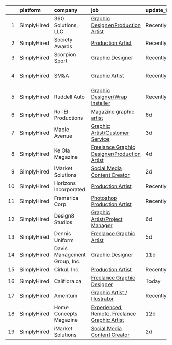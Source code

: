 

|    | platform    | company                      | job                                                                                                                                                      | update_time   | location                    |
|---:|:------------|:-----------------------------|:---------------------------------------------------------------------------------------------------------------------------------------------------------|:--------------|:----------------------------|
|  1 | SimplyHired | 360 Solutions, LLC           | [Graphic Designer/Production Artist](https://www.simplyhired.com/job/wTKuKhJFue8gAenatIutsqNnn1KWWLvcslbVcB2Shz7OnZLg523oNA?q=graphic+artist)            | Recently      | Remote                      |
|  2 | SimplyHired | Society Awards               | [Production Artist](https://www.simplyhired.com/job/34oM_BxVK3JeuTdNEsFR5T0qPAgbuynWO_MJbvBXFOx-US7AuZbdlw?q=graphic+artist)                             | Recently      | Grove, OK                   |
|  3 | SimplyHired | Scorpion Sport               | [Graphic Designer](https://www.simplyhired.com/job/71isdO_AGhoNktW1WBJri4udFP4Ti-RqQaSk5TRYHUZ-EErzz2NLcg?q=graphic+artist)                              | Recently      | Birmingham, MI              |
|  4 | SimplyHired | SM&A                         | [Graphic Artist](https://www.simplyhired.com/job/_3kjgqIsWaQryRYCReCzh0WZUmUsKvBoUPb2o_E-jIz_Wm3qHZnIWg?q=graphic+artist)                                | Recently      | Washington, DC +4 locations |
|  5 | SimplyHired | Ruddell Auto                 | [Graphic Designer/Wrap Installer](https://www.simplyhired.com/job/ajBuBy_i5ox-3IxXVO1Z0h4bkN1J6RZN4kDRj4Q2JSc_MWJ3RHVkbQ?q=graphic+artist)               | Recently      | Port Angeles, WA            |
|  6 | SimplyHired | Ro-El Productions            | [Magazine graphic artist](https://www.simplyhired.com/job/3MBfLFmE_sO8TQFjJYLTtwofT_dyYMaA4nPDWDuP4Ef_42H0ay6qNw?q=graphic+artist)                       | 6d            | Huntington Station, NY      |
|  7 | SimplyHired | Maple Avenue                 | [Graphic Artist/Customer Service](https://www.simplyhired.com/job/1ozo8coTX4DWOmcbQn22cBmMJbl0_jQg_erCgBAlj6i0jHGyE3No8Q?q=graphic+artist)               | 3d            | Big Bend, WI                |
|  8 | SimplyHired | Ke Ola Magazine              | [Freelance Graphic Designer/Production Artist](https://www.simplyhired.com/job/0ArSw4Ocn8I0NJVNfBoGvTgBt_cG4TLNTsLoggJz1nppYyDil_xEQw?q=graphic+artist)  | 4d            | Island of Hawai‘i, HI       |
|  9 | SimplyHired | iMarket Solutions            | [Social Media Content Creator](https://www.simplyhired.com/job/Z4dMbnlr8sBR8xd8cX_b9z4yh6-U9I-LsWyJEEvkMHuTZqSWNMJMsA?q=graphic+artist)                  | 2d            | Remote                      |
| 10 | SimplyHired | Horizons Incorporated        | [Production Artist](https://www.simplyhired.com/job/iv2djtgSMhxGPISzE9DFG89Kw9JinFjElqpnAUYh3_BDaitJh_Uifg?q=graphic+artist)                             | Recently      | Cincinnati, OH              |
| 11 | SimplyHired | Framerica Corp               | [Photoshop Production Artist](https://www.simplyhired.com/job/7v0JCQRlhgv2q_72muAT7F6aNj27Wt9m1MtEcMupzL1Q9y5cXxoAqw?q=graphic+artist)                   | Recently      | Yaphank, NY                 |
| 12 | SimplyHired | Design8 Studios              | [Graphic Artist/Project Manager](https://www.simplyhired.com/job/oLCqfN1iHoHRahfzW5X02UHT2o71lmTJGgEYFhS5PeIL-pF5ssuBVQ?q=graphic+artist)                | 6d            | Omaha, NE                   |
| 13 | SimplyHired | Dennis Uniform               | [Freelance Graphic Artist](https://www.simplyhired.com/job/jakDJg9DfoZq1m4RgJvJ70Cx5N3vlyUyfZvGVq1yO0URtMNVRPpOFw?q=graphic+artist)                      | 5d            | Remote                      |
| 14 | SimplyHired | Davis Management Group, Inc. | [Graphic Designer](https://www.simplyhired.com/job/3dIU4fmtX7ycw4WlPnd3o1oVTz7PW4TXDmaGo7Dwrq25jxfV8GCXoQ?q=graphic+artist)                              | 11d           | Alexandria, VA              |
| 15 | SimplyHired | Cirkul, Inc.                 | [Production Artist](https://www.simplyhired.com/job/K26784Z4dwo8HKkNpPZ8mZncgZRaWe6wHcjI57k_UHQjSebRq3U_BQ?q=graphic+artist)                             | Recently      | Tampa, FL                   |
| 16 | SimplyHired | Califlora.ca                 | [Freelance Graphic Designer](https://www.simplyhired.com/job/HY6WU5jsHCeMmnSzZSPWUiyftlR6kb-GhNQb1zrx3oFhoIifjO6Knw?q=graphic+artist)                    | Today         | Remote                      |
| 17 | SimplyHired | Amentum                      | [Graphic Artist / Illustrator](https://www.simplyhired.com/job/-Yd5W3QPZAG0uAiSbOelsFzqUNkwXsklamaIAYR3iCqfQhe-1ICCfw?q=graphic+artist)                  | Recently      | Fort Belvoir, VA            |
| 18 | SimplyHired | Home Concepts Magazine       | [Experienced, Remote, Freelance Graphic Artist](https://www.simplyhired.com/job/9eyi0zO2D22_BSHw4jTG6LeBimh5DmWyxvhYngWW5FpYlOotFztiXA?q=graphic+artist) | 12d           | Remote                      |
| 19 | SimplyHired | iMarket Solutions            | [Social Media Content Creator](https://www.simplyhired.com/job/JcvUfOUpiFFo3TyJwHdd8NHfZeMybu2iwaIZX7S644W7FJGj7DaGtg?q=graphic+artist)                  | 2d            | Remote                      |
